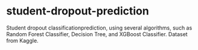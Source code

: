 # student-dropout-prediction
Student dropout classificationprediction, using several algorithms, such as Random Forest Classifier, Decision Tree, and XGBoost Classifier. Dataset from Kaggle.
